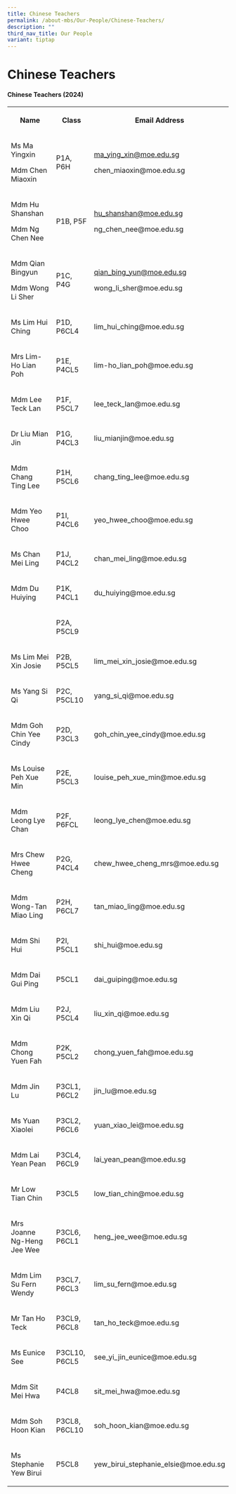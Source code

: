 ```yaml
---
title: Chinese Teachers
permalink: /about-mbs/Our-People/Chinese-Teachers/
description: ""
third_nav_title: Our People
variant: tiptap
---
```

<h1><strong>Chinese Teachers</strong></h1><h4><strong>Chinese Teachers (2024)</strong></h4><table><tbody><tr><th rowspan="1" colspan="1"><p>Name</p></th><th rowspan="1" colspan="1"><p>Class</p></th><th rowspan="1" colspan="1"><p>Email Address</p></th></tr><tr><td rowspan="1" colspan="1"><p>Ms Ma Yingxin </p><p>Mdm Chen Miaoxin</p></td><td rowspan="1" colspan="1"><p>P1A, P6H</p></td><td rowspan="1" colspan="1"><p><a href="mailto:ma_ying_xin@moe.edu.sg" rel="noopener noreferrer nofollow" target="_blank">ma_ying_xin@moe.edu.sg</a></p><p>chen_miaoxin@moe.edu.sg</p></td></tr><tr><td rowspan="1" colspan="1"><p>Mdm Hu Shanshan</p><p>Mdm Ng Chen Nee</p></td><td rowspan="1" colspan="1"><p>P1B, P5F</p></td><td rowspan="1" colspan="1"><p><a href="mailto:hu_shanshan@moe.edu.sg" rel="noopener noreferrer nofollow" target="_blank">hu_shanshan@moe.edu.sg</a></p><p>ng_chen_nee@moe.edu.sg</p></td></tr><tr><td rowspan="1" colspan="1"><p>Mdm Qian Bingyun</p><p>Mdm Wong Li Sher</p></td><td rowspan="1" colspan="1"><p>P1C, P4G</p></td><td rowspan="1" colspan="1"><p><a href="mailto:qian_bing_yun@moe.edu.sg" rel="noopener noreferrer nofollow" target="_blank">qian_bing_yun@moe.edu.sg</a></p><p>wong_li_sher@moe.edu.sg</p></td></tr><tr><td rowspan="1" colspan="1"><p>Ms Lim Hui Ching</p></td><td rowspan="1" colspan="1"><p>P1D, P6CL4</p></td><td rowspan="1" colspan="1"><p>lim_hui_ching@moe.edu.sg</p></td></tr><tr><td rowspan="1" colspan="1"><p>Mrs Lim- Ho Lian Poh</p></td><td rowspan="1" colspan="1"><p>P1E, P4CL5</p></td><td rowspan="1" colspan="1"><p>lim-ho_lian_poh@moe.edu.sg</p></td></tr><tr><td rowspan="1" colspan="1"><p>Mdm Lee Teck Lan</p></td><td rowspan="1" colspan="1"><p>P1F, P5CL7</p></td><td rowspan="1" colspan="1"><p>lee_teck_lan@moe.edu.sg</p></td></tr><tr><td rowspan="1" colspan="1"><p>Dr Liu Mian Jin</p></td><td rowspan="1" colspan="1"><p>P1G, P4CL3</p></td><td rowspan="1" colspan="1"><p>liu_mianjin@moe.edu.sg</p></td></tr><tr><td rowspan="1" colspan="1"><p>Mdm Chang Ting Lee</p></td><td rowspan="1" colspan="1"><p>P1H, P5CL6</p></td><td rowspan="1" colspan="1"><p>chang_ting_lee@moe.edu.sg</p></td></tr><tr><td rowspan="1" colspan="1"><p>Mdm Yeo Hwee Choo</p></td><td rowspan="1" colspan="1"><p>P1I, P4CL6</p></td><td rowspan="1" colspan="1"><p>yeo_hwee_choo@moe.edu.sg</p></td></tr><tr><td rowspan="1" colspan="1"><p>Ms Chan Mei Ling</p></td><td rowspan="1" colspan="1"><p>P1J, P4CL2</p></td><td rowspan="1" colspan="1"><p>chan_mei_ling@moe.edu.sg</p></td></tr><tr><td rowspan="1" colspan="1"><p>Mdm Du Huiying</p></td><td rowspan="1" colspan="1"><p>P1K, P4CL1</p></td><td rowspan="1" colspan="1"><p>du_huiying@moe.edu.sg</p></td></tr><tr><td rowspan="1" colspan="1"><p></p></td><td rowspan="1" colspan="1"><p>P2A, P5CL9</p></td><td rowspan="1" colspan="1"><p></p></td></tr><tr><td rowspan="1" colspan="1"><p>Ms Lim Mei Xin Josie</p></td><td rowspan="1" colspan="1"><p>P2B, P5CL5</p></td><td rowspan="1" colspan="1"><p>lim_mei_xin_josie@moe.edu.sg</p></td></tr><tr><td rowspan="1" colspan="1"><p>Ms Yang Si Qi</p></td><td rowspan="1" colspan="1"><p>P2C, P5CL10</p></td><td rowspan="1" colspan="1"><p>yang_si_qi@moe.edu.sg</p></td></tr><tr><td rowspan="1" colspan="1"><p>Mdm Goh Chin Yee Cindy</p></td><td rowspan="1" colspan="1"><p>P2D, P3CL3</p></td><td rowspan="1" colspan="1"><p>goh_chin_yee_cindy@moe.edu.sg</p></td></tr><tr><td rowspan="1" colspan="1"><p>Ms Louise Peh Xue Min</p></td><td rowspan="1" colspan="1"><p>P2E, P5CL3</p></td><td rowspan="1" colspan="1"><p>louise_peh_xue_min@moe.edu.sg</p></td></tr><tr><td rowspan="1" colspan="1"><p>Mdm Leong Lye Chan</p></td><td rowspan="1" colspan="1"><p>P2F, P6FCL</p></td><td rowspan="1" colspan="1"><p>leong_lye_chen@moe.edu.sg</p></td></tr><tr><td rowspan="1" colspan="1"><p>Mrs Chew Hwee Cheng</p></td><td rowspan="1" colspan="1"><p>P2G, P4CL4</p></td><td rowspan="1" colspan="1"><p>chew_hwee_cheng_mrs@moe.edu.sg</p></td></tr><tr><td rowspan="1" colspan="1"><p>Mdm Wong-Tan Miao Ling</p></td><td rowspan="1" colspan="1"><p>P2H, P6CL7</p></td><td rowspan="1" colspan="1"><p>tan_miao_ling@moe.edu.sg</p></td></tr><tr><td rowspan="1" colspan="1"><p>Mdm Shi Hui</p></td><td rowspan="1" colspan="1"><p>P2I, P5CL1</p></td><td rowspan="1" colspan="1"><p>shi_hui@moe.edu.sg</p></td></tr><tr><td rowspan="1" colspan="1"><p>Mdm Dai Gui Ping</p></td><td rowspan="1" colspan="1"><p>P5CL1</p></td><td rowspan="1" colspan="1"><p>dai_guiping@moe.edu.sg</p></td></tr><tr><td rowspan="1" colspan="1"><p>Mdm Liu Xin Qi</p></td><td rowspan="1" colspan="1"><p>P2J, P5CL4</p></td><td rowspan="1" colspan="1"><p>liu_xin_qi@moe.edu.sg</p></td></tr><tr><td rowspan="1" colspan="1"><p>Mdm Chong Yuen Fah</p></td><td rowspan="1" colspan="1"><p>P2K, P5CL2</p></td><td rowspan="1" colspan="1"><p>chong_yuen_fah@moe.edu.sg</p></td></tr><tr><td rowspan="1" colspan="1"><p>Mdm Jin Lu</p></td><td rowspan="1" colspan="1"><p>P3CL1, P6CL2</p></td><td rowspan="1" colspan="1"><p>jin_lu@moe.edu.sg</p></td></tr><tr><td rowspan="1" colspan="1"><p>Ms Yuan Xiaolei</p></td><td rowspan="1" colspan="1"><p>P3CL2, P6CL6</p></td><td rowspan="1" colspan="1"><p>yuan_xiao_lei@moe.edu.sg</p></td></tr><tr><td rowspan="1" colspan="1"><p>Mdm Lai Yean Pean</p></td><td rowspan="1" colspan="1"><p>P3CL4, P6CL9</p></td><td rowspan="1" colspan="1"><p>lai_yean_pean@moe.edu.sg</p></td></tr><tr><td rowspan="1" colspan="1"><p>Mr Low Tian Chin</p></td><td rowspan="1" colspan="1"><p>P3CL5</p></td><td rowspan="1" colspan="1"><p>low_tian_chin@moe.edu.sg</p></td></tr><tr><td rowspan="1" colspan="1"><p>Mrs Joanne Ng-Heng Jee Wee</p></td><td rowspan="1" colspan="1"><p>P3CL6, P6CL1</p></td><td rowspan="1" colspan="1"><p>heng_jee_wee@moe.edu.sg</p></td></tr><tr><td rowspan="1" colspan="1"><p>Mdm Lim Su Fern Wendy</p></td><td rowspan="1" colspan="1"><p>P3CL7, P6CL3</p></td><td rowspan="1" colspan="1"><p>lim_su_fern@moe.edu.sg</p></td></tr><tr><td rowspan="1" colspan="1"><p>Mr Tan Ho Teck</p></td><td rowspan="1" colspan="1"><p>P3CL9, P6CL8</p></td><td rowspan="1" colspan="1"><p>tan_ho_teck@moe.edu.sg</p></td></tr><tr><td rowspan="1" colspan="1"><p>Ms Eunice See</p></td><td rowspan="1" colspan="1"><p>P3CL10, P6CL5</p></td><td rowspan="1" colspan="1"><p>see_yi_jin_eunice@moe.edu.sg</p></td></tr><tr><td rowspan="1" colspan="1"><p>Mdm Sit Mei Hwa</p></td><td rowspan="1" colspan="1"><p>P4CL8</p></td><td rowspan="1" colspan="1"><p>sit_mei_hwa@moe.edu.sg</p></td></tr><tr><td rowspan="1" colspan="1"><p>Mdm Soh Hoon Kian</p></td><td rowspan="1" colspan="1"><p>P3CL8, P6CL10</p></td><td rowspan="1" colspan="1"><p>soh_hoon_kian@moe.edu.sg</p></td></tr><tr><td rowspan="1" colspan="1"><p>Ms Stephanie Yew Birui</p></td><td rowspan="1" colspan="1"><p>P5CL8</p></td><td rowspan="1" colspan="1"><p>yew_birui_stephanie_elsie@moe.edu.sg</p></td></tr></tbody></table><p></p>